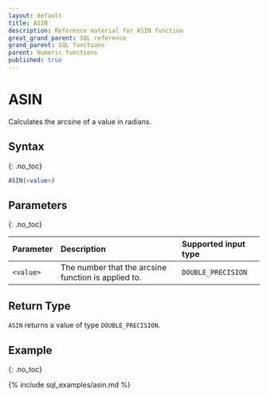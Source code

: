 ```yaml
---
layout: default
title: ASIN
description: Reference material for ASIN function
great_grand_parent: SQL reference
grand_parent: SQL functions
parent: Numeric functions
published: true
---
```


# ASIN

Calculates the arcsine of a value in radians.

## Syntax
{: .no_toc}

```sql
ASIN(<value>)
```

## Parameters
{: .no_toc}

| Parameter | Description                                                                                                         | Supported input type |
| :--------- | :------------------------------------------------------------------------------------------------------------------- | :-----------|
| `<value>`   | The number that the arcsine function is applied to. | `DOUBLE_PRECISION` |

## Return Type
`ASIN` returns a value of type `DOUBLE_PRECISION`.

## Example
{: .no_toc}

{% include sql_examples/asin.md %}
